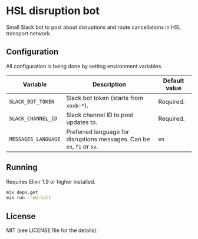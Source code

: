 # HSL disruption bot

Small Slack bot to post about disruptions and route cancellations in HSL transport network.

## Configuration

All configuration is being done by setting environment variables.

**Variable**         | **Description**                                                         | **Default value**
---------------------|-------------------------------------------------------------------------|-------------------
 `SLACK_BOT_TOKEN`   | Slack bot token (starts from `xoxb-*`).                                 | Required.
 `SLACK_CHANNEL_ID`  | Slack channel ID to post updates to.                                    | Required.
 `MESSAGES_LANGUAGE` | Preferred language for disruptions messages. Can be `en`, `fi` or `sv`. | `en`

## Running

Requires Elixir 1.9 or higher installed.

```bash
mix deps.get
mix run --no-halt
```

## License

MIT (see LICENSE file for the details).
